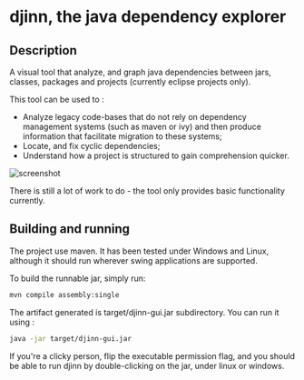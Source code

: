 djinn, the java dependency explorer
===================================

Description
-----------

A visual tool that analyze, and graph java dependencies between jars, classes, packages and projects (currently eclipse projects only).

This tool can be used to :
* Analyze legacy code-bases that do not rely on dependency management systems (such as maven or 
ivy) and then produce information that facilitate migration to these systems;
* Locate, and fix cyclic dependencies;
* Understand how a project is structured to gain comprehension quicker.

![screenshot](http://blog.scramcode.com/static/img/djinn-graph-example.png)

There is still a lot of work to do - the tool only provides basic functionality currently.

Building and running
--------------------

The project use maven. It has been tested under Windows and Linux, although it should run wherever swing applications are supported.

To build the runnable jar, simply run:

```bash
mvn compile assembly:single
```

The artifact generated is target/djinn-gui.jar subdirectory. You can run it using :

```bash
java -jar target/djinn-gui.jar
```

If you're a clicky person, flip the executable permission flag, and you should be able to run djinn by double-clicking on the jar, under linux or windows.
